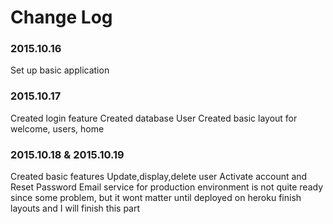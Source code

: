 # Change Log

### 2015.10.16
Set up basic application

### 2015.10.17
Created login feature
Created database User
Created basic layout for welcome, users, home

### 2015.10.18 & 2015.10.19
Created basic features
Update,display,delete user
Activate account and Reset Password
Email service for production environment is not quite ready
    since some problem, but it wont matter until deployed on heroku
    finish layouts and I will finish this part
